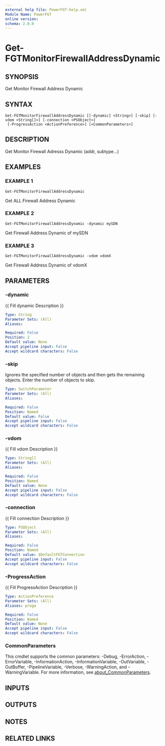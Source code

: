 ```yaml
---
external help file: PowerFGT-help.xml
Module Name: PowerFGT
online version:
schema: 2.0.0
---
```


# Get-FGTMonitorFirewallAddressDynamic

## SYNOPSIS
Get Monitor Firewall Address Dynamic

## SYNTAX

```
Get-FGTMonitorFirewallAddressDynamic [[-dynamic] <String>] [-skip] [-vdom <String[]>] [-connection <PSObject>]
 [-ProgressAction <ActionPreference>] [<CommonParameters>]
```

## DESCRIPTION
Get Monitor Firewall Adresss Dynamic (addr, subtype...)

## EXAMPLES

### EXAMPLE 1
```
Get-FGTMonitorFirewallAddressDynamic
```

Get ALL Firewall Address Dynamic

### EXAMPLE 2
```
Get-FGTMonitorFirewallAddressDynamic -dynamic mySDN
```

Get Firewall Address Dynamic of mySDN

### EXAMPLE 3
```
Get-FGTMonitorFirewallAddressDynamic -vdom vdomX
```

Get Firewall Address Dynamic of vdomX

## PARAMETERS

### -dynamic
{{ Fill dynamic Description }}

```yaml
Type: String
Parameter Sets: (All)
Aliases:

Required: False
Position: 2
Default value: None
Accept pipeline input: False
Accept wildcard characters: False
```

### -skip
Ignores the specified number of objects and then gets the remaining objects.
Enter the number of objects to skip.

```yaml
Type: SwitchParameter
Parameter Sets: (All)
Aliases:

Required: False
Position: Named
Default value: False
Accept pipeline input: False
Accept wildcard characters: False
```

### -vdom
{{ Fill vdom Description }}

```yaml
Type: String[]
Parameter Sets: (All)
Aliases:

Required: False
Position: Named
Default value: None
Accept pipeline input: False
Accept wildcard characters: False
```

### -connection
{{ Fill connection Description }}

```yaml
Type: PSObject
Parameter Sets: (All)
Aliases:

Required: False
Position: Named
Default value: $DefaultFGTConnection
Accept pipeline input: False
Accept wildcard characters: False
```

### -ProgressAction
{{ Fill ProgressAction Description }}

```yaml
Type: ActionPreference
Parameter Sets: (All)
Aliases: proga

Required: False
Position: Named
Default value: None
Accept pipeline input: False
Accept wildcard characters: False
```

### CommonParameters
This cmdlet supports the common parameters: -Debug, -ErrorAction, -ErrorVariable, -InformationAction, -InformationVariable, -OutVariable, -OutBuffer, -PipelineVariable, -Verbose, -WarningAction, and -WarningVariable. For more information, see [about_CommonParameters](http://go.microsoft.com/fwlink/?LinkID=113216).

## INPUTS

## OUTPUTS

## NOTES

## RELATED LINKS
